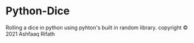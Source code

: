 # Python-Dice
Rolling a dice in python using pyhton's built in random library.
copyright © 2021 Ashfaaq Rifath

